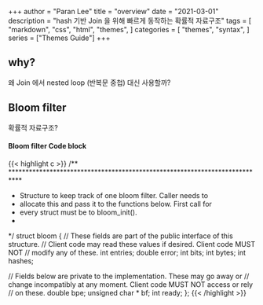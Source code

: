 +++
author = "Paran Lee"
title = "overview"
date = "2021-03-01"
description = "hash 기반 Join 을 위해 빠르게 동작하는 확률적 자료구조"
tags = [
    "markdown",
    "css",
    "html",
    "themes",
]
categories = [
    "themes",
    "syntax",
]
series = ["Themes Guide"]
+++

## why?

왜 Join 에서 nested loop (반복문 중첩) 대신 사용할까?

<!--more-->

## Bloom filter

확률적 자료구조?

#### Bloom filter Code block
{{< highlight c >}}
/** ***************************************************************************
 * Structure to keep track of one bloom filter.  Caller needs to
 * allocate this and pass it to the functions below. First call for
 * every struct must be to bloom_init().
 *
 */
struct bloom
{
  // These fields are part of the public interface of this structure.
  // Client code may read these values if desired. Client code MUST NOT
  // modify any of these.
  int entries;
  double error;
  int bits;
  int bytes;
  int hashes;

  // Fields below are private to the implementation. These may go away or
  // change incompatibly at any moment. Client code MUST NOT access or rely
  // on these.
  double bpe;
  unsigned char * bf;
  int ready;
};
{{< /highlight >}}
